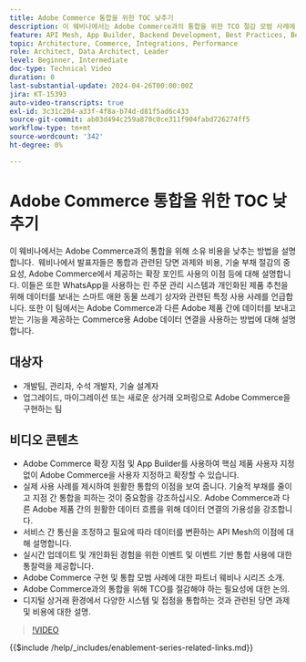 ```yaml
---
title: Adobe Commerce 통합을 위한 TOC 낮추기
description: 이 웨비나에서는 Adobe Commerce과의 통합을 위한 TCO 절감 모범 사례에 대해 설명합니다. 기존 통합의 과제를 강조하고 다른 Experience Cloud 제품과의 확장 포인트 및 기본 통합을 사용하여 비용을 절감하고 ROI를 높일 수 있음을 강조합니다. 코어를 맞춤화하지 않고 유연하게 제품을 확장하여 유지 관리 및 업그레이드를 용이하게 하는 것이 목표입니다.
feature: API Mesh, App Builder, Backend Development, Best Practices, Best Practices, Extensibility, Integration
topic: Architecture, Commerce, Integrations, Performance
role: Architect, Data Architect, Leader
level: Beginner, Intermediate
doc-type: Technical Video
duration: 0
last-substantial-update: 2024-04-26T00:00:00Z
jira: KT-15393
auto-video-transcripts: true
exl-id: 3c31c204-a33f-4f8a-b74d-d81f5ad6c433
source-git-commit: ab03d494c259a870c0ce311f904fabd726274ff5
workflow-type: tm+mt
source-wordcount: '342'
ht-degree: 0%

---
```


# Adobe Commerce 통합을 위한 TOC 낮추기

이 웨비나에서는 Adobe Commerce과의 통합을 위해 소유 비용을 낮추는 방법을 설명합니다. &#x200B; 웨비나에서 발표자들은 통합과 관련된 당면 과제와 비용, 기술 부채 절감의 중요성, Adobe Commerce에서 제공하는 확장 포인트 사용의 이점 등에 대해 설명합니다. 이들은 또한 WhatsApp을 사용하는 린 주문 관리 시스템과 개인화된 제품 추천을 위해 데이터를 보내는 스마트 애완 동물 쓰레기 상자와 관련된 특정 사용 사례를 언급합니다.  또한 이 팀에서는 Adobe Commerce과 다른 Adobe 제품 간에 데이터를 보내고 받는 기능을 제공하는 Commerce용 Adobe 데이터 연결을 사용하는 방법에 대해 설명합니다.

## 대상자

* 개발팀, 관리자, 수석 개발자, 기술 설계자
* 업그레이드, 마이그레이션 또는 새로운 상거래 오퍼링으로 Adobe Commerce을 구현하는 팀

## 비디오 콘텐츠

* Adobe Commerce 확장 지점 및 App Builder를 사용하여 핵심 제품 사용자 지정 없이 Adobe Commerce을 사용자 지정하고 확장할 수 있습니다.
* 실제 사용 사례를 제시하여 원활한 통합의 이점을 보여 줍니다.
기술적 부채를 줄이고 지점 간 통합을 피하는 것이 중요함을 강조하십시오.
Adobe Commerce과 다른 Adobe 제품 간의 원활한 데이터 흐름을 위해 데이터 연결의 가용성을 강조합니다.
* 서비스 간 통신을 조정하고 필요에 따라 데이터를 변환하는 API Mesh의 이점에 대해 설명합니다.
* 실시간 업데이트 및 개인화된 경험을 위한 이벤트 및 이벤트 기반 통합 사용에 대한 통찰력을 제공합니다.
* Adobe Commerce 구현 및 통합 모범 사례에 대한 파트너 웨비나 시리즈 소개.
* Adobe Commerce과의 통합을 위해 TCO를 절감해야 하는 필요성에 대한 논의.
* 디지털 상거래 환경에서 다양한 시스템 및 접점을 통합하는 것과 관련된 당면 과제 및 비용에 대한 설명.

>[!VIDEO](https://video.tv.adobe.com/v/3428768?learn=on)

{{$include /help/_includes/enablement-series-related-links.md}}
